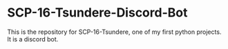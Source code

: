 # SCP-16-Tsundere-Discord-Bot
This is the repository for SCP-16-Tsundere, one of my first python projects. It is a discord bot.

